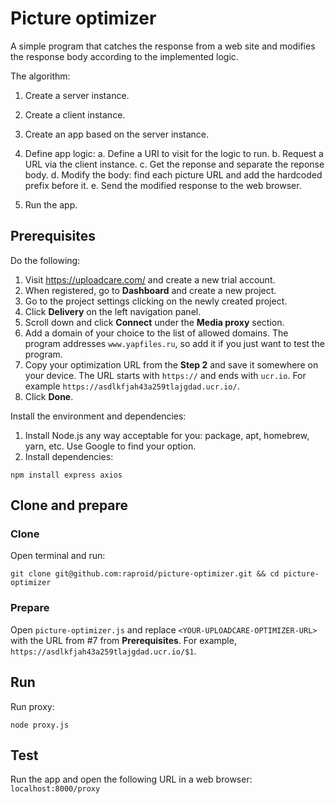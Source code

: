 # Picture optimizer

A simple program that catches the response from a web site and modifies the response body according to the implemented logic.

The algorithm:

1. Create a server instance.
2. Create a client instance. 
3. Create an app based on the server instance.
4. Define app logic: 
	a. Define a URI to visit for the logic to run.
	b. Request a URL via the client instance. 
	c. Get the reponse and separate the reponse body.
	d. Modify the body: find each picture URL and add the hardcoded prefix before it.
	e. Send the modified response to the web browser. 

5. Run the app.

## Prerequisites

Do the following:

1. Visit https://uploadcare.com/ and create a new trial account.
2. When registered, go to **Dashboard** and create a new project. 
3. Go to the project settings clicking on the newly created project. 
4. Click **Delivery** on the left navigation panel. 
5. Scroll down and click **Connect** under the **Media proxy** section.
6. Add a domain of your choice to the list of allowed domains. The program addresses ```www.yapfiles.ru```, so add it if you just want to test the program.
7. Copy your optimization URL from the **Step 2**  and save it somewhere on your device. The URL starts with ```https://``` and ends with ```ucr.io```. For example ```https://asdlkfjah43a259tlajgdad.ucr.io/```.
8. Click **Done**. 

Install the environment and dependencies:

1. Install Node.js any way acceptable for you: package, apt, homebrew, yarn, etc. Use Google to find your option.
2. Install dependencies: 

```npm install express axios```


## Clone and prepare

### Clone

Open terminal and run:

```git clone git@github.com:raproid/picture-optimizer.git && cd picture-optimizer```


### Prepare

Open `picture-optimizer.js` and replace `<YOUR-UPLOADCARE-OPTIMIZER-URL>` with the URL from #7 from **Prerequisites**. 
For example, `https://asdlkfjah43a259tlajgdad.ucr.io/$1`.

## Run

Run proxy: 

```node proxy.js```


## Test

Run the app and open the following URL in a web browser: ```localhost:8000/proxy```


